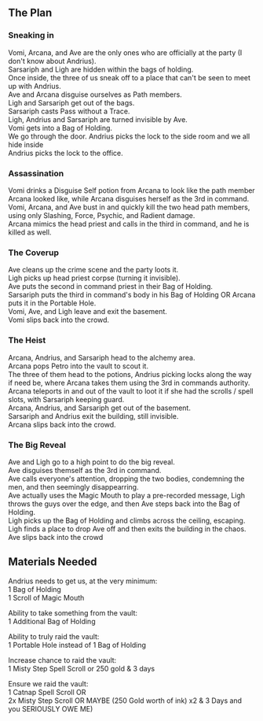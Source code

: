 ## The Plan
### Sneaking in 
Vomi, Arcana, and Ave are the only ones who are officially at the party (I don't know about Andrius). \
Sarsariph and Ligh are hidden within the bags of holding. \
Once inside, the three of us sneak off to a place that can't be seen to meet up with Andrius. \
Ave and Arcana disguise ourselves as Path members. \
Ligh and Sarsariph get out of the bags. \
Sarsariph casts Pass without a Trace. \
Ligh, Andrius and Sarsariph are turned invisible by Ave. \
Vomi gets into a Bag of Holding. \
We go through the door. Andrius picks the lock to the side room and we all hide inside \
Andrius picks the lock to the office. 

### Assassination
Vomi drinks a Disguise Self potion from Arcana to look like the path member Arcana looked like, while Arcana disguises herself as the 3rd in command. \
Vomi, Arcana, and Ave bust in and quickly kill the two head path members, using only Slashing, Force, Psychic, and Radient damage. \
Arcana mimics the head priest and calls in the third in command, and he is killed as well. 

### The Coverup
Ave cleans up the crime scene and the party loots it. \
Ligh picks up head priest corpse (turning it invisible). \
Ave puts the second in command priest in their Bag of Holding. \
Sarsariph puts the third in command's body in his Bag of Holding OR Arcana puts it in the Portable Hole. \
Vomi, Ave, and Ligh leave and exit the basement. \
Vomi slips back into the crowd. 

### The Heist
Arcana, Andrius, and Sarsariph head to the alchemy area. \
Arcana pops Petro into the vault to scout it. \
The three of them head to the potions, Andrius picking locks along the way if need be, where Arcana takes them using the 3rd in commands authority. \
Arcana teleports in and out of the vault to loot it if she had the scrolls / spell slots, with Sarsariph keeping guard. \
Arcana, Andrius, and Sarsariph get out of the basement. \
Sarsariph and Andrius exit the building, still invisible. \
Arcana slips back into the crowd. 

### The Big Reveal
Ave and Ligh go to a high point to do the big reveal. \
Ave disguises themself as the 3rd in command. \
Ave calls everyone's attention, dropping the two bodies, condemning the men, and then seemingly disappearring. \
Ave actually uses the Magic Mouth to play a pre-recorded message, Ligh throws the guys over the edge, and then Ave steps back into the Bag of Holding. \
Ligh picks up the Bag of Holding and climbs across the ceiling, escaping. \
Ligh finds a place to drop Ave off and then exits the building in the chaos. \
Ave slips back into the crowd 

## Materials Needed
Andrius needs to get us, at the very minimum: \
1 Bag of Holding \
1 Scroll of Magic Mouth 

Ability to take something from the vault: \
1 Additional Bag of Holding 

Ability to truly raid the vault: \
1 Portable Hole instead of 1 Bag of Holding

Increase chance to raid the vault: \
1 Misty Step Spell Scroll or 250 gold & 3 days

Ensure we raid the vault: \
1 Catnap Spell Scroll OR \
2x Misty Step Scroll OR MAYBE (250 Gold worth of ink) x2 & 3 Days and you SERIOUSLY OWE ME)
